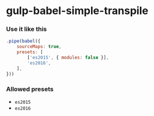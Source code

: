 # gulp-babel-simple-transpile #
### Use it like this
```javascript
.pipe(babel({
	sourceMaps: true,
	presets: [
		['es2015', { modules: false }],
		'es2016',
	],
}))
```
### Allowed presets
* `es2015`
* `es2016`
